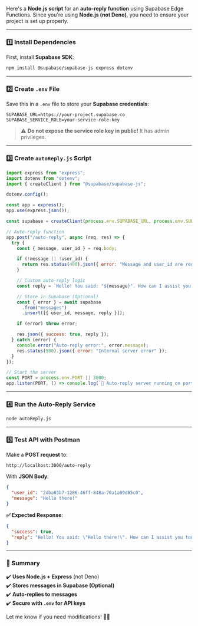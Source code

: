 Here's a **Node.js script** for an **auto-reply function** using Supabase Edge Functions. Since you're using **Node.js (not Deno)**, you need to ensure your project is set up properly.  

---

### **1️⃣ Install Dependencies**
First, install **Supabase SDK**:
```sh
npm install @supabase/supabase-js express dotenv
```

---

### **2️⃣ Create `.env` File**
Save this in a `.env` file to store your **Supabase credentials**:
```
SUPABASE_URL=https://your-project.supabase.co
SUPABASE_SERVICE_ROLE=your-service-role-key
```
> ⚠️ **Do not expose the service role key in public!** It has admin privileges.

---

### **3️⃣ Create `autoReply.js` Script**
```javascript
import express from "express";
import dotenv from "dotenv";
import { createClient } from "@supabase/supabase-js";

dotenv.config();

const app = express();
app.use(express.json());

const supabase = createClient(process.env.SUPABASE_URL, process.env.SUPABASE_SERVICE_ROLE);

// Auto-reply function
app.post("/auto-reply", async (req, res) => {
  try {
    const { message, user_id } = req.body;

    if (!message || !user_id) {
      return res.status(400).json({ error: "Message and user_id are required" });
    }

    // Custom auto-reply logic
    const reply = `Hello! You said: "${message}". How can I assist you today?`;

    // Store in Supabase (Optional)
    const { error } = await supabase
      .from("messages")
      .insert([{ user_id, message, reply }]);

    if (error) throw error;

    res.json({ success: true, reply });
  } catch (error) {
    console.error("Auto-reply error:", error.message);
    res.status(500).json({ error: "Internal server error" });
  }
});

// Start the server
const PORT = process.env.PORT || 3000;
app.listen(PORT, () => console.log(`🚀 Auto-reply server running on port ${PORT}`));
```

---

### **4️⃣ Run the Auto-Reply Service**
```sh
node autoReply.js
```

---

### **5️⃣ Test API with Postman**
Make a **POST request** to:
```
http://localhost:3000/auto-reply
```
With **JSON Body**:
```json
{
  "user_id": "2dba03b7-1286-46ff-848a-70a1a09d85c0",
  "message": "Hello there!"
}
```

**✅ Expected Response**:
```json
{
  "success": true,
  "reply": "Hello! You said: \"Hello there!\". How can I assist you today?"
}
```

---

### **🚀 Summary**
✔️ **Uses Node.js + Express** (not Deno)  
✔️ **Stores messages in Supabase (Optional)**  
✔️ **Auto-replies to messages**  
✔️ **Secure with `.env` for API keys**  

Let me know if you need modifications! 🚀🔥
